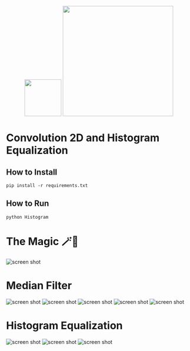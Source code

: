 <p align="center"><a href="https://www.opencv.org" target="_blank"><img src="https://upload.wikimedia.org/wikipedia/commons/thumb/3/32/OpenCV_Logo_with_text_svg_version.svg/270px-OpenCV_Logo_with_text_svg_version.svg.png" width="100"></a>
<a href="https://matplotlib.org" target="_blank"><img src="https://matplotlib.org/stable/_images/sphx_glr_logos2_003.png" width="300"></a>

# Convolution 2D and Histogram Equalization


## How to Install
```
pip install -r requirements.txt
```

## How to Run

```
python Histogram

```
# **The Magic 🪄🔮**
![screen shot](https://raw.githubusercontent.com/Mohammadnematizade/image_processing/main/Assignment%2032/output/The%20Magic.jpg)

# **Median Filter**
![screen shot](https://raw.githubusercontent.com/Mohammadnematizade/image_processing/main/Assignment%2032/output/Median%20Filter/balloons_noisy.png)
![screen shot](https://raw.githubusercontent.com/Mohammadnematizade/image_processing/main/Assignment%2032/output/Median%20Filter/board_noisy.png)
![screen shot](https://raw.githubusercontent.com/Mohammadnematizade/image_processing/main/Assignment%2032/output/Median%20Filter/image_noisy.png)
![screen shot](https://raw.githubusercontent.com/Mohammadnematizade/image_processing/main/Assignment%2032/output/Median%20Filter/noes3.png)
![screen shot](https://raw.githubusercontent.com/Mohammadnematizade/image_processing/main/Assignment%2032/output/Median%20Filter/noes2.png)

# **Histogram Equalization**
![screen shot](https://raw.githubusercontent.com/Mohammadnematizade/image_processing/main/Assignment%2032/output/Histogram%20Equalization/Histogram_Equalization.png)
![screen shot](https://raw.githubusercontent.com/Mohammadnematizade/image_processing/main/Assignment%2032/output/Histogram%20Equalization/res.png)
![screen shot](https://raw.githubusercontent.com/Mohammadnematizade/image_processing/main/Assignment%2032/output/Histogram%20Equalization/res2.png)
